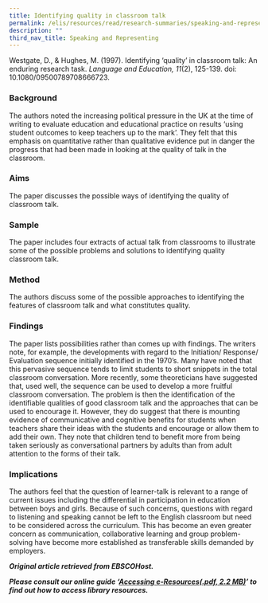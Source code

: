 ```yaml
---
title: Identifying quality in classroom talk
permalink: /elis/resources/read/research-summaries/speaking-and-representing/identifying-quality-classroom-talk/
description: ""
third_nav_title: Speaking and Representing
---
```

Westgate, D., & Hughes, M. (1997). Identifying ‘quality’ in classroom talk: An enduring research task. _Language and Education, 11_(2), 125-139. doi: 10.1080/09500789708666723.

### Background

The authors noted the increasing political pressure in the UK at the time of writing to evaluate education and educational practice on results ‘using student outcomes to keep teachers up to the mark’. They felt that this emphasis on quantitative rather than qualitative evidence put in danger the progress that had been made in looking at the quality of talk in the classroom.

### Aims

The paper discusses the possible ways of identifying the quality of classroom talk.

### Sample

The paper includes four extracts of actual talk from classrooms to illustrate some of the possible problems and solutions to identifying quality classroom talk.

### Method

The authors discuss some of the possible approaches to identifying the features of classroom talk and what constitutes quality.

### Findings

The paper lists possibilities rather than comes up with findings. The writers note, for example, the developments with regard to the Initiation/ Response/ Evaluation sequence initially identified in the 1970’s. Many have noted that this pervasive sequence tends to limit students to short snippets in the total classroom conversation. More recently, some theoreticians have suggested that, used well, the sequence can be used to develop a more fruitful classroom conversation. The problem is then the identification of the identifiable qualities of good classroom talk and the approaches that can be used to encourage it. However, they do suggest that there is mounting evidence of communicative and cognitive benefits for students when teachers share their ideas with the students and encourage or allow them to add their own. They note that children tend to benefit more from being taken seriously as conversational partners by adults than from adult attention to the forms of their talk.

### Implications

The authors feel that the question of learner-talk is relevant to a range of current issues including the differential in participation in education between boys and girls. Because of such concerns, questions with regard to listening and speaking cannot be left to the English classroom but need to be considered across the curriculum. This has become an even greater concern as communication, collaborative learning and group problem-solving have become more established as transferable skills demanded by employers.

_**Original article retrieved from EBSCOHost.**_  

_**Please consult our online guide ‘**__**[Accessing e-Resources(.pdf, 2.2 MB)](https://academyofsingaporeteachers-moe-edu-sg-admin.cwp.sg/elis/resources/read/research-summaries/speaking-and-representing/18e45074-6b1b-4ac7-811f-1a8da16c4f81 "Accessing e-Resources")**__**’ to find out how to access library resources.**_